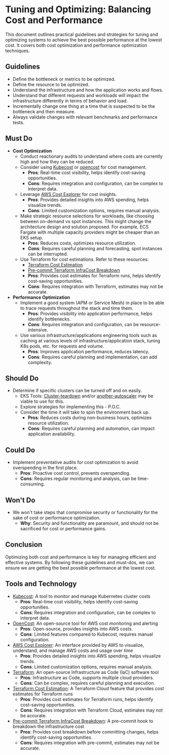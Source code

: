 # Tuning and Optimizing: Balancing Cost and Performance

This document outlines practical guidelines and strategies for tuning and optimizing systems to achieve the best possible performance at the lowest cost. It covers both cost optimization and performance optimization techniques.

## Guidelines

- Define the bottleneck or metrics to be optimized.
- Define the resource to be optimized.
- Understand the infrastructure and how the application works and flows.
- Understand that different requests and workloads will impact the infrastructure differently in terms of behavior and load.
- Incrementally change one thing at a time that is suspected to be the bottleneck and then measure.
- Always validate changes with relevant benchmarks and performance tests.

## Must Do

- **Cost Optimization**
    - Conduct reactionary audits to understand where costs are currently high and how they can be reduced.
    - Consider using [Kubecost](https://www.kubecost.com/) or [opencost](https://github.com/opencost) for cost management.
        - **Pros**: Real-time cost visibility, helps identify cost-saving opportunities.
        - **Cons**: Requires integration and configuration, can be complex to interpret data.
    - Leverage [AWS Cost Explorer](https://aws.amazon.com/aws-cost-management/aws-cost-explorer/) for cost insights.
        - **Pros**: Provides detailed insights into AWS spending, helps visualize trends.
        - **Cons**: Limited customization options, requires manual analysis.
    - Make strategic resource selections for workloads, like choosing between on-demand vs spot instances. This might change the architecture design and solution proposed. For example, ECS Fargate with multiple capacity providers might be cheaper than an EKS setup.
        - **Pros**: Reduces costs, optimizes resource utilization.
        - **Cons**: Requires careful planning and forecasting, spot instances can be interrupted.
    - Use Terraform for cost estimations. Refer to these resources:
        - [Terraform Cost Estimation](https://www.terraform.io/cloud-docs/cost-estimation)
        - [Pre-commit Terraform InfraCost Breakdown](https://github.com/antonbabenko/pre-commit-terraform#infracost_breakdown)
        - **Pros**: Provides cost estimates for Terraform runs, helps identify cost-saving opportunities.
        - **Cons**: Requires integration with Terraform, estimates may not be accurate.
- **Performance Optimization**
    - Implement a good system (APM or Service Mesh) in place to be able to trace requests throughout the stack and time them.
        - **Pros**: Provides visibility into application performance, helps identify bottlenecks.
        - **Cons**: Requires integration and configuration, can be resource-intensive.
    - Use various infrastructure/applications engineering tools such as caching at various levels of infrastructure/application stack, tuning K8s pods, etc. for requests and volume.
        - **Pros**: Improves application performance, reduces latency.
        - **Cons**: Requires careful planning and implementation, can add complexity.

## Should Do

- Determine if specific clusters can be turned off and on easily.
    - EKS Tools: [Cluster-teardown](https://github.com/aws/aws-cli/issues/3743) and/or [another-autoscaler](https://github.com/kubernetes/autoscaler/tree/master/cluster-autoscaler/cloudprovider/aws) may be viable to use for this.
    - Explore strategies for implementing this - P.O.C.
    - Consider the time it will take to spin the environment back up.
        - **Pros**: Reduces costs during non-business hours, optimizes resource utilization.
        - **Cons**: Requires careful planning and automation, can impact application availability.

## Could Do

- Implement preventative audits for cost optimization to avoid overspending in the first place.
    - **Pros**: Proactive cost control, prevents overspending.
    - **Cons**: Requires regular monitoring and analysis, can be time-consuming.

## Won't Do

- We won't take steps that compromise security or functionality for the sake of cost or performance optimization.
    - **Why**: Security and functionality are paramount, and should not be sacrificed for cost or performance gains.

## Conclusion

Optimizing both cost and performance is key for managing efficient and effective systems. By following these guidelines and must-dos, we can ensure we are getting the best possible performance at the lowest cost.

## Tools and Technology

- [Kubecost](https://www.kubecost.com/): A tool to monitor and manage Kubernetes cluster costs
    - **Pros**: Real-time cost visibility, helps identify cost-saving opportunities.
    - **Cons**: Requires integration and configuration, can be complex to interpret data.
- [OpenCost](https://github.com/opencost): An open-source tool for AWS cost monitoring and alerting
    - **Pros**: Open-source, provides insights into AWS costs.
    - **Cons**: Limited features compared to Kubecost, requires manual configuration.
- [AWS Cost Explorer](https://aws.amazon.com/aws-cost-management/aws-cost-explorer/): An interface provided by AWS to visualize, understand, and manage AWS costs and usage over time
    - **Pros**: Provides detailed insights into AWS spending, helps visualize trends.
    - **Cons**: Limited customization options, requires manual analysis.
- [Terraform](https://www.terraform.io/): An open-source Infrastructure as Code (IaC) software tool
    - **Pros**: Infrastructure as Code, supports multiple cloud providers.
    - **Cons**: Can be complex, requires careful planning and execution.
- [Terraform Cost Estimation](https://www.terraform.io/cloud-docs/cost-estimation): A Terraform Cloud feature that provides cost estimates for Terraform runs
    - **Pros**: Provides cost estimates for Terraform runs, helps identify cost-saving opportunities.
    - **Cons**: Requires integration with Terraform Cloud, estimates may not be accurate.
- [Pre-commit Terraform InfraCost Breakdown](https://github.com/antonbabenko/pre-commit-terraform#infracost_breakdown): A pre-commit hook to breakdown the infrastructure cost
    - **Pros**: Provides cost breakdown before committing changes, helps identify cost-saving opportunities.
    - **Cons**: Requires integration with pre-commit, estimates may not be accurate.